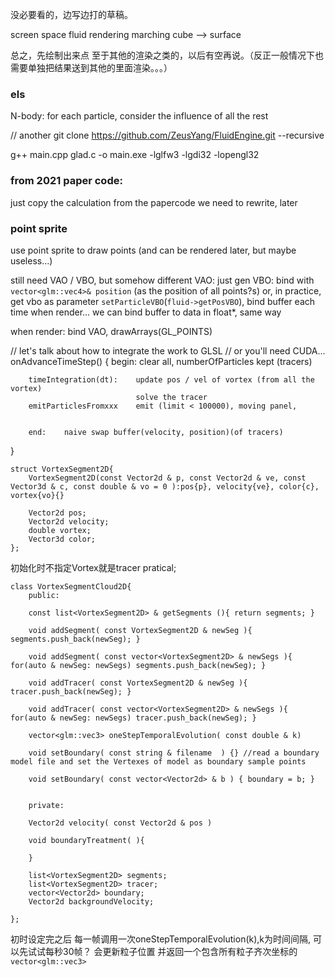 没必要看的，边写边打的草稿。


screen space fluid rendering
marching cube --> surface

总之，先绘制出来点
至于其他的渲染之类的，以后有空再说。（反正一般情况下也需要单独把结果送到其他的里面渲染。。。）

### els
N-body: for each particle, consider the influence of all the rest

// another
git clone https://github.com/ZeusYang/FluidEngine.git --recursive



g++ main.cpp glad.c  -o main.exe -lglfw3 -lgdi32 -lopengl32


### from 2021 paper code:
just copy the calculation from the papercode
we need to rewrite, later



### point sprite

use point sprite to draw points
(and can be rendered later, but maybe useless...)

still need VAO / VBO, but somehow different
VAO: just gen
VBO: bind with `vector<glm::vec4>& position` (as the position of all points?s)
        or, in practice, get vbo as parameter `setParticleVBO`(`fluid->getPosVBO`), bind    buffer each time when render...
        we can bind buffer to data in float*, same way

when render: bind VAO, drawArrays(GL_POINTS)



// let's talk about how to integrate the work to GLSL
// or you'll need CUDA...
onAdvanceTimeStep() {
        begin:  clear all, numberOfParticles kept (tracers)

        timeIntegration(dt):    update pos / vel of vortex (from all the vortex)
                                solve the tracer        
        emitParticlesFromxxx    emit (limit < 100000), moving panel, 


        end:    naive swap buffer(velocity, position)(of tracers)
}

```
struct VortexSegment2D{
    VortexSegment2D(const Vector2d & p, const Vector2d & ve, const Vector3d & c, const double & vo = 0 ):pos{p}, velocity{ve}, color{c}, vortex{vo}{}
    
    Vector2d pos;
    Vector2d velocity;
    double vortex;
    Vector3d color;
};
```

初始化时不指定Vortex就是tracer pratical;
```
class VortexSegmentCloud2D{
    public:

    const list<VortexSegment2D> & getSegments (){ return segments; }

    void addSegment( const VortexSegment2D & newSeg ){ segments.push_back(newSeg); }

    void addSegment( const vector<VortexSegment2D> & newSegs ){ for(auto & newSeg: newSegs) segments.push_back(newSeg); }
    
    void addTracer( const VortexSegment2D & newSeg ){ tracer.push_back(newSeg); }

    void addTracer( const vector<VortexSegment2D> & newSegs ){ for(auto & newSeg: newSegs) tracer.push_back(newSeg); }

    vector<glm::vec3> oneStepTemporalEvolution( const double & k)

    void setBoundary( const string & filename  ) {} //read a boundary model file and set the Vertexes of model as boundary sample points 

    void setBoundary( const vector<Vector2d> & b ) { boundary = b; } 


    private:

    Vector2d velocity( const Vector2d & pos )

    void boundaryTreatment( ){

    }

    list<VortexSegment2D> segments;
    list<VortexSegment2D> tracer;
    vector<Vector2d> boundary;
    Vector2d backgroundVelocity;

};
```
初时设定完之后 每一帧调用一次oneStepTemporalEvolution(k),k为时间间隔, 可以先试试每秒30帧？ 会更新粒子位置 并返回一个包含所有粒子齐次坐标的`vector<glm::vec3>`